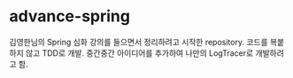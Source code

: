 # advance-spring
김영한님의 Spring 심화 강의를 들으면서 정리하려고 시작한 repository.
코드를 복붙하지 않고 TDD로 개발.
중간중간 아이디어를 추가하여 나만의 LogTracer로 개발하려고 함.
